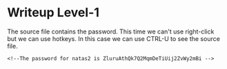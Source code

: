 # Writeup Level-1
The source file contains the password. This time we can't use right-click but we can use hotkeys. In this case we can use CTRL-U to see the source file.

	<!--The password for natas2 is ZluruAthQk7Q2MqmDeTiUij2ZvWy2mBi -->

